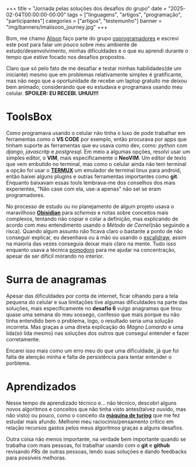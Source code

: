 +++
title = "Jornada pelas soluções dos desafios do grupo"
date = "2025-02-04T00:00:00-00:00"
tags = ["linguagens", "artigos", "programação", "participantes"]
categories = ["artigos", "testemunho"]
banner = "img/banners/imalisoon_journey.jpg"
+++

Bom, me chamo [Alison](https://github.com/imalisoon) faço parte do grupo [osprogramadores](https://t.me/osprogramadores) e escrevi este post para falar um pouco sobre meu ambiente de estudo/desenvolvimento, minhas dificuldades e o que eu aprendi durante o tempo que estive focado nos desafios propostos.

Claro que só pelo fato de me desafiar e testar minhas habilidades(de um iniciante) mesmo que em problemas relativamente simples é gratificante, mas não nego que a oportunidade de recebe um laptop gratuito me deixou bem animado, considerando que eu estudava e programava usando meu celular. **SPOILER: EU RECEBI. UHUU!!!**

# ToolsBox
Como programava usando o celular não tinha o luxo de pode trabalhar em ferramentas como o **VS CODE** por exemplo, então procurava por apps que tinham suporte as ferramentas que eu usava como dev, como: *python* com *django*, *javascritp* e *postgresql*. Em meio a algumas opções, resolvi usar um simples editor, o **VIM**, mais especificamente o **NeoVIM**. Um editor de texto que vem embutido no terminal, mas como o celular ainda não tem terminal a opção foi usar o [**TERMUX**](https://play.google.com/store/apps/details?id=com.termux) um emulador de terminal linux para android, então baixei alguns plugins e outras ferramentas importantes como **git**. Enquanto baixavam essas tools lembrava-me dos conselhos dos mais experientes, "Não case com ela, use-a apenas" não sei se eram programadores.

No processo de estudo ou no planejamento de algum projeto usava o maravilhoso [**Obisidian**](https://obsidian.md) para *schemas* e notas sobre conceitos mais complexos, tentando não copiar e colar a definição, mas explicando de acordo com meu entendimento usando o *Método de Cornel*(não seguindo a risca). Quando algum assunto não ficava claro o bastante a ponto de não conseguir explicar, eu desenhava ou à mão ou usando o [excalidraw](https://excralidraw.com), assim na maioria das vezes conseguia deixar mais claro na mente. Tudo isso enquanto usava a técnica [pomodoro](https://pt.m.wikipedia.org/wiki/T%C3%A9cnica_pomodoro) para me ajudar na concentração, apesar de ser difícil morando no interior.

# Surra de anagramas
Apesar das dificuldades por conta de internet, ficar olhando para a tela pequena do celular e sua limitações tive algumas dificuldades na parte das soluções, mais especificamente no **desafio 6** vulgo anagramas que tirou quase uma semana do meu sossego, confesso que mais porque eu não tinha entendido bem o problema, logo, o resultado seria uma solução incorreta. Mas graças a uma direta explicação do *Magno Lomardo* e uma lida(só lida mesmo) nas soluções dos outros que consegui entender e fazer corretamente.

Encarei isso mais como um erro meu do que uma dificuldade, já que foi falta de atenção minha e falta de persistência para tentar entender o porblema.

# Aprendizados
Nesse tempo de aprendizado técnico e... não técnico, descobri alguns novos algoritmos e conceitos que não tinha visto antes(talvez ouvido, mas não visto) ou pouco, como o conceito da [**máquina de turing**](https://pt.m.wikipedia.org/wiki/M%C3%A1quina_de_Turing) que me fez estudar mais afundo. Melhorei meu raciocínio/pensamento crítico em relação recursos gastos pelos meus algoritmos graças a alguns desafios.

Outra coisa não menos importante, na verdade bem importante quando se trabalha com mais pessoas, foi trabalhar usando com o **git** e **github** revisando *PRs* de outras pessoas, lendo suas soluções e dando feedbacks para possíveis melhoras.
